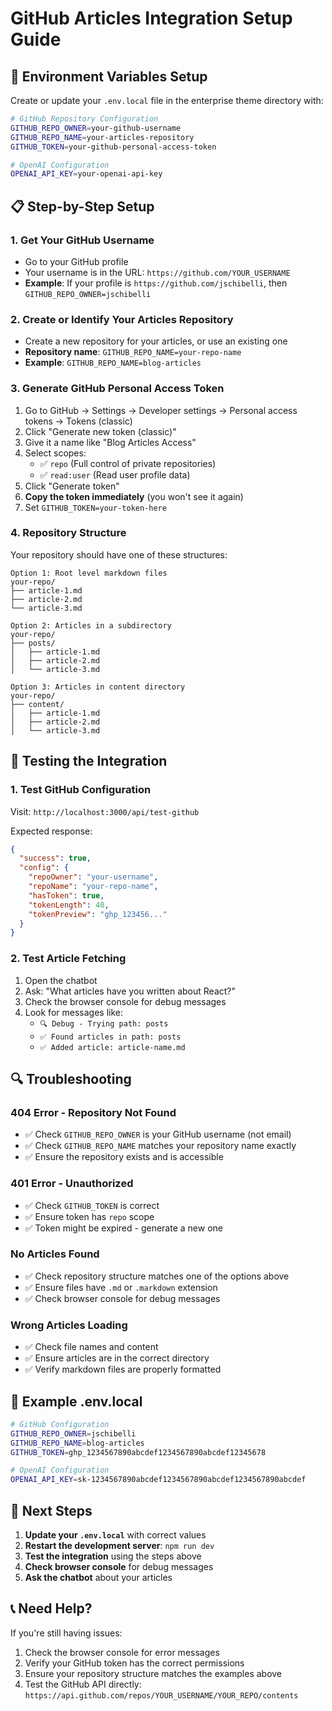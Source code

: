 # GitHub Articles Integration Setup Guide

## 🔧 **Environment Variables Setup**

Create or update your `.env.local` file in the enterprise theme directory with:

```bash
# GitHub Repository Configuration
GITHUB_REPO_OWNER=your-github-username
GITHUB_REPO_NAME=your-articles-repository
GITHUB_TOKEN=your-github-personal-access-token

# OpenAI Configuration
OPENAI_API_KEY=your-openai-api-key
```

## 📋 **Step-by-Step Setup**

### 1. **Get Your GitHub Username**
- Go to your GitHub profile
- Your username is in the URL: `https://github.com/YOUR_USERNAME`
- **Example**: If your profile is `https://github.com/jschibelli`, then `GITHUB_REPO_OWNER=jschibelli`

### 2. **Create or Identify Your Articles Repository**
- Create a new repository for your articles, or use an existing one
- **Repository name**: `GITHUB_REPO_NAME=your-repo-name`
- **Example**: `GITHUB_REPO_NAME=blog-articles`

### 3. **Generate GitHub Personal Access Token**
1. Go to GitHub → Settings → Developer settings → Personal access tokens → Tokens (classic)
2. Click "Generate new token (classic)"
3. Give it a name like "Blog Articles Access"
4. Select scopes:
   - ✅ `repo` (Full control of private repositories)
   - ✅ `read:user` (Read user profile data)
5. Click "Generate token"
6. **Copy the token immediately** (you won't see it again)
7. Set `GITHUB_TOKEN=your-token-here`

### 4. **Repository Structure**
Your repository should have one of these structures:

```
Option 1: Root level markdown files
your-repo/
├── article-1.md
├── article-2.md
└── article-3.md

Option 2: Articles in a subdirectory
your-repo/
├── posts/
│   ├── article-1.md
│   ├── article-2.md
│   └── article-3.md

Option 3: Articles in content directory
your-repo/
├── content/
│   ├── article-1.md
│   ├── article-2.md
│   └── article-3.md
```

## 🧪 **Testing the Integration**

### 1. **Test GitHub Configuration**
Visit: `http://localhost:3000/api/test-github`

Expected response:
```json
{
  "success": true,
  "config": {
    "repoOwner": "your-username",
    "repoName": "your-repo-name",
    "hasToken": true,
    "tokenLength": 40,
    "tokenPreview": "ghp_123456..."
  }
}
```

### 2. **Test Article Fetching**
1. Open the chatbot
2. Ask: "What articles have you written about React?"
3. Check the browser console for debug messages
4. Look for messages like:
   - `🔍 Debug - Trying path: posts`
   - `✅ Found articles in path: posts`
   - `✅ Added article: article-name.md`

## 🔍 **Troubleshooting**

### **404 Error - Repository Not Found**
- ✅ Check `GITHUB_REPO_OWNER` is your GitHub username (not email)
- ✅ Check `GITHUB_REPO_NAME` matches your repository name exactly
- ✅ Ensure the repository exists and is accessible

### **401 Error - Unauthorized**
- ✅ Check `GITHUB_TOKEN` is correct
- ✅ Ensure token has `repo` scope
- ✅ Token might be expired - generate a new one

### **No Articles Found**
- ✅ Check repository structure matches one of the options above
- ✅ Ensure files have `.md` or `.markdown` extension
- ✅ Check browser console for debug messages

### **Wrong Articles Loading**
- ✅ Check file names and content
- ✅ Ensure articles are in the correct directory
- ✅ Verify markdown files are properly formatted

## 📝 **Example .env.local**

```bash
# GitHub Configuration
GITHUB_REPO_OWNER=jschibelli
GITHUB_REPO_NAME=blog-articles
GITHUB_TOKEN=ghp_1234567890abcdef1234567890abcdef12345678

# OpenAI Configuration
OPENAI_API_KEY=sk-1234567890abcdef1234567890abcdef1234567890abcdef
```

## 🚀 **Next Steps**

1. **Update your `.env.local`** with correct values
2. **Restart the development server**: `npm run dev`
3. **Test the integration** using the steps above
4. **Check browser console** for debug messages
5. **Ask the chatbot** about your articles

## 📞 **Need Help?**

If you're still having issues:
1. Check the browser console for error messages
2. Verify your GitHub token has the correct permissions
3. Ensure your repository structure matches the examples above
4. Test the GitHub API directly: `https://api.github.com/repos/YOUR_USERNAME/YOUR_REPO/contents`

